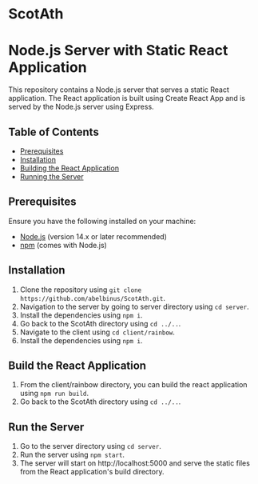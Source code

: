 # ScotAth

# Node.js Server with Static React Application

This repository contains a Node.js server that serves a static React application. The React application is built using Create React App and is served by the Node.js server using Express.

## Table of Contents

- [Prerequisites](#prerequisites)
- [Installation](#installation)
- [Building the React Application](#building-the-react-application)
- [Running the Server](#running-the-server)

## Prerequisites

Ensure you have the following installed on your machine:

- [Node.js](https://nodejs.org/) (version 14.x or later recommended)
- [npm](https://www.npmjs.com/) (comes with Node.js)

## Installation

1. Clone the repository using `git clone https://github.com/abelbinus/ScotAth.git`.
2. Navigation to the server by going to server directory using `cd server`.
3. Install the dependencies using `npm i`.
4. Go back to the ScotAth directory using `cd ../..`.
5. Navigate to the client using `cd client/rainbow`.
6. Install the dependencies using `npm i`.

##  Build the React Application
1. From the client/rainbow directory, you can build the react application using `npm run build`.
2. Go back to the ScotAth directory using `cd ../..`.

## Run the Server
1. Go to the server directory using `cd server`.
2. Run the server using `npm start`.
3. The server will start on http://localhost:5000 and serve the static files from the React application's build directory.
